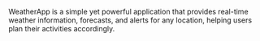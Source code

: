 WeatherApp is a simple yet powerful application that provides real-time weather information, forecasts, and alerts for any location, helping users plan their activities accordingly.